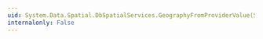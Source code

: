 ```yaml
---
uid: System.Data.Spatial.DbSpatialServices.GeographyFromProviderValue(System.Object)
internalonly: False
---
```

